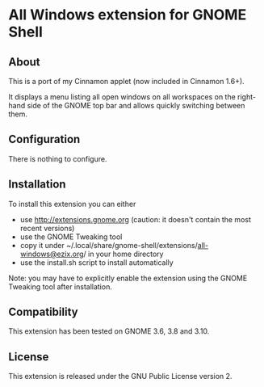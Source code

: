 All Windows extension for GNOME Shell
=====================================

About
-----
This is a port of my Cinnamon applet (now included in Cinnamon 1.6+).

It displays a menu listing all open windows on all workspaces on the right-hand side of the GNOME top bar and allows quickly switching between them.

Configuration
-------------
There is nothing to configure.

Installation
------------
To install this extension you can either
 * use http://extensions.gnome.org (caution: it doesn't contain the most recent versions)
 * use the GNOME Tweaking tool
 * copy it under ~/.local/share/gnome-shell/extensions/all-windows@ezix.org/ in your home directory
 * use the install.sh script to install automatically

Note: you may have to explicitly enable the extension using the GNOME Tweaking tool after installation.

Compatibility
-------------
This extension has been tested on GNOME 3.6, 3.8 and 3.10.

License
-------
This extension is released under the GNU Public License version 2.
